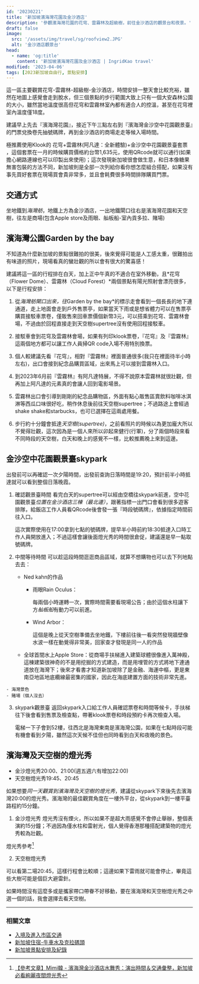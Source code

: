 ```yaml
---
id: '20230221'
title: '新加坡濱海灣花園及金沙酒店'
description: '參觀濱海灣花園的花穹、雲霧林及超級樹，前往金沙酒店的觀景台和夜景。'
draft: false
image:
  src: '/assets/img/travel/sg/roofview2.JPG'
  alt: '金沙酒店觀景台'
head:
  - name: 'og:title'
    content: '新加坡濱海灣花園及金沙酒店 | IngridKao travel'
modified: '2023-04-06'
tags: [2023新加坡自由行, 景點安排]
---
```


這一區主要觀賞花穹-雲霧林-超級樹-金沙酒店，時間安排一整天會比較充裕，雖然在地圖上感覺會走到脫水，但三個景點的步行範圍大致上只有一個大安森林公園的大小，雖然當地溫度很高但花穹和雲霧林室內都有適合人的控溫，甚至在花穹裡室內溫度僅18度。

建議早上先去『濱海灣花園』，接近下午三點左右到『濱海灣金沙空中花園觀景臺』的門票兌換卷先抽號碼牌，再到金沙酒店的商場走走等候入場時間。

<div class="img-vertical">
  	<images :path="/img/travel/sg/roofTicket1.JPG" :alt="'門票兌換卷先抽號碼牌'"></images>
</div>

極推薦使用Klook的
<links href="https://tinyurl.com/2a2y7fjs">花穹+雲霧林(阿凡達：全新體驗)+金沙空中花園觀景臺套票</links>
，這個套票在一月的時候購買價格約台幣1,635元，使用QRcode就可以通行(如果擔心網路連線也可以印製出來使用)；這次發現新加坡很會做生意，和日本像糖果無害包裝的方法不同，新加坡則是全部一次列給你看你想怎麼組合搭配，如果沒有事先買好套票在現場買會貴非常多，並且會耗費很多時間排隊購買門票。

<div class="img-horizontal">
  	<images :path="/img/travel/sg/roofview1.JPG" :alt="'金沙空中花園觀景臺'"></images>
</div>


## 交通方式
坐地鐵到*海灣舫*，地鐵上方為金沙酒店，一出地鐵閘口往右是濱海灣花園和天空樹，往左是商場(包含Apple store及雨眼、舢板船-室內貢多拉、賭場)



## 濱海灣公園Garden by the bay
  不知道為什麼新加坡的景點很難拍的很美，後來覺得可能是人工感太重，很難拍出有味道的照片，現場看真的蠻壯觀的所以會有很大的驚喜感！
  
  建議將這一區的行程排在白天，加上正中午真的不適合在室外移動，且*花穹（Flower Dome）、雲霧林（Cloud Forest）*兩個景點有陽光照射會漂亮很多，以下是行程安排：
  
  1. 從*海灣舫閘口出來，往*Garden by the bay*的標示走會看到一個長長的地下連通道，走上地面會走到戶外售票亭，如果當天下雨或是想省體力可以在售票亭購買接駁車票卷，僅販售來回車票價個新幣3元，可以搭乘到花穹、雲霧林會場，不過由於回程直接走到天空樹supertree沒有使用回程接駁車。

  2. 接駁車會到花穹及雲霧林會場，如果有列印klook票卷，『花穹』及『雲霧林』這兩個地方都可以讓工作人員掃QR code入場不用特別換票。

  3. 個人較建議先看『花穹』，相對『雲霧林』裡面普通很多(我只在裡面待半小時左右)，出口會接到紀念品購買區域，出來馬上可以接到雲霧林入口。

  4. 到2023年6月前『雲霧林』有阿凡達特展，不得不說原本雲霧林就很壯觀，但再加上阿凡達的元素真的會讓人回到電影場景。

<div class="img-vertical">
	<images :path="/img/travel/sg/CloudForest2.JPG" :alt="'雲霧林阿凡達特展'"></images>
</div>

  5. 雲霧林出口會引導到剛剛的紀念品購物區，外面有點心販售區賣飲料咖啡冰淇淋等西瓜口味很好吃，稍作休息後前往天空樹supertree；不過路途上會經過shake shake和starbucks，也可已選擇在這兩處用餐。

  6. 步行約十分鐘會抵達*天空樹(supertree)*，之前看照片的時候以為更加龐大所以不覺得壯觀，這次因為是一個人來所以卯起來健行(行軍)，分了兩個時段來看不同時段的天空樹，白天和晚上的感覺不一樣，比較推薦晚上來到這邊。

<div class="img-vertical">
  	<images :path="/img/travel/sg/CloudForest1.JPG" :alt="'雲霧林門口'"></images>
  	<images :path="/img/travel/sg/CloudForest3.JPG" :alt="'雲霧林阿凡達特展'"></images>
</div>

## 金沙空中花園觀景臺skypark
出發前可以再確認一次夕陽時間，出發前查詢日落時間是19:20，預計前半小時抵達就可以看到整個日落晚霞。
1. 確認觀景臺時間
	看完白天的supertree可以經由空橋往skypark前進，空中花園觀景臺*位置在金沙酒店三棟（最北邊）*，跟著指標一出門口會看到很多遊客排隊，給飯店工作人員看QRcode後會發一張『時段號碼牌』，依據指定時間前往入口。
	
	這次實際使用在17:00拿到七點的號碼牌，提早半小時前約18:30抵達入口時工作人員開放進入；不過這樣會讓後面燈光秀的時間很倉促，建議還是早一點取號碼牌。

2. 中間等待時間
	可以趁這段時間逛逛商品區域，就算不想購物也可以去下列地點去去：
	
	- <links href="https://nedkahn.com">Ned kahn的作品</links>
		- <links href="https://nedkahn.com/portfolio/rain-oculus">雨眼Rain Oculus</links>：

			每兩個小時運轉一次，實際時間需要看現場公告；由於這個水柱讓下方*舢板船*有動力可以前進。
			
		- <links href="https://nedkahn.com/portfolio/wind-arbor">Wind Arbor</links>：
			
			這個是晚上從天空樹準備去坐地鐵，下樓前往後一看突然發現牆壁像水波一樣在動覺得非常美，回家查才發現是同一人的作品
			
	- 全球首間水上Apple Store：從商場手扶梯進入建築球體很像進入萬神殿，這棟建築很神奇的不是用挖掘的方式建造，而是用埋管的方式將地下連通道放在海灣下；後來才看書才知道新加坡除了是金融、海運中樞，更是東南亞地區地底纜線最密集的國家，因此在海底建置方面的技術非常先進。

<div class="img-vertical">
	<images :path="/img/travel/sg/appleStore.JPG" :alt="'水上Apple Store'"></images>
</div>

	- 海灣景色
	- 賭場（個人沒去）

3. skypark觀景臺
	返回skypark入口給工作人員確認票卷和時間等候卡，手扶梯往下後會看到售票及檢查點，帶著klook票卷和時段預約卡再次檢查入場。
	
	電梯一下子會到52樓，往西北是海灣東南是濱海灣公園，如果在七點時段可能有機會看到夕陽，雖然這次天候不佳但也同時看到白天和夜晚的景色。

<div class="img-horizontal">
	<images :path="/img/travel/sg/roofTicket2.JPG" :alt="'正式的門票'"></images>
	<images :path="/img/travel/sg/roofview1.JPG" :alt="'七點的天色景觀'"></images>
	<images :path="/img/travel/sg/roofview2.JPG" :alt="'觀景台往東看'"></images>
</div>

## 濱海灣及天空樹的燈光秀
- 金沙燈光秀20:00、21:00(週五週六有增加22:00)
- 天空樹燈光秀19:45、20:45

<div class="img-vertical">
	<images :path="/img/travel/sg/roofview4.jpeg" :alt="'夜晚的天空樹'"></images>
</div>

如果想要*同一天觀賞到濱海灣及天空樹的燈光秀*，建議從skypark下來後先去濱海灣20:00的燈光秀。濱海灣的最佳觀賞角度在一樓外平台，從skypark到一樓平臺路程約15分鐘。
    
1. 金沙燈光秀
燈光秀沒有煙火，所以如果不是超大雨感覺不會停止舉辦，整個表演約15分鐘；不過因為僅水柱和雷射光，個人覺得香港那種搭配建築物的燈光秀較為壯觀。

燈光秀參考[^1]

2. 天空樹燈光秀
    
可以看第二場20:45，這樣行程會比較順；這邊如果下雷雨就可能會停止，畢竟這些大樹可能是個巨大避雷針。
    
如果時間沒有這麼多或是攜家帶口帶眷不好移動，要在濱海灣和天空樹燈光秀之中選一個的話，我會選擇去看天空樹。



---------------------------------------
### 相關文章

- [入境及進入市區交通](/travel/singapore_preparation)
- [新加坡住宿-牛車水及克拉碼頭](/travel/singapore_hotel)
- [新加坡景點安排及紀錄](/travel/singapore_spot)


[^1]: <a target="_blank" rel="noreferrer noopenner" class="text-xs" href="https://mimihan.tw/sands-water-dance/">【參考文章】Mimi韓 - 濱海灣金沙酒店水舞秀：演出時間＆交通彙整，新加坡必看絢麗夜間燈光秀</a>
